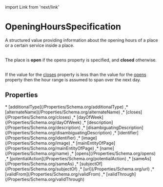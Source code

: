import Link from 'next/link'

# OpeningHoursSpecification

A structured value providing information about the opening hours of a place or a certain service inside a place.<br/><br/>

The place is <strong>open</strong> if the <Link href="/opens">opens</Link> property is specified, and <strong>closed</strong> otherwise.<br/><br/>

If the value for the <a class="localLink" href="/closes">closes</a> property is less than the value for the <a class="localLink" href="/opens">opens</a> property then the hour range is assumed to span over the next day.

## Properties

<Grid>
* [additionalType](/Properties/Schema.org/additionalType)
,* [alternateName](/Properties/Schema.org/alternateName)
,* [closes](/Properties/Schema.org/closes)
,* [dayOfWeek](/Properties/Schema.org/dayOfWeek)
,* [description](/Properties/Schema.org/description)
,* [disambiguatingDescription](/Properties/Schema.org/disambiguatingDescription)
,* [identifier](/Properties/Schema.org/identifier)
,* [image](/Properties/Schema.org/image)
,* [mainEntityOfPage](/Properties/Schema.org/mainEntityOfPage)
,* [name](/Properties/Schema.org/name)
,* [opens](/Properties/Schema.org/opens)
,* [potentialAction](/Properties/Schema.org/potentialAction)
,* [sameAs](/Properties/Schema.org/sameAs)
,* [subjectOf](/Properties/Schema.org/subjectOf)
,* [url](/Properties/Schema.org/url)
,* [validFrom](/Properties/Schema.org/validFrom)
,* [validThrough](/Properties/Schema.org/validThrough)

</Grid>

